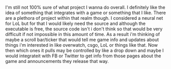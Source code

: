 I'm still not 100% sure of what project I wanna do overall. I definitely like the idea of something that integrates
with a game or something that I like. There are a plethora of project within that realm though. I considered
a neural net for LoL but for that I would likely need the source and although the executable is free, the source 
code isn't i don't think so that would be very difficult if not impossible in this amount of time. As a result i'm
thinking of maybe a scroll bar/ticker that would tell me game info and updates about things i'm interested in like
overwatch, csgo, LoL or things like that. Now then which ones it pulls may be controlled by like a drop down and 
maybe I would integrateit with FB or Twitter to get info from those pages about the game and announcements they
release that way.
